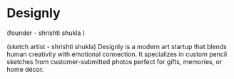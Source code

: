 # Designly
(founder - shrishti shukla )

(sketch artist - shrishti shukla) 
Designly is a modern art startup that blends human creativity with emotional connection. It specializes in custom pencil sketches from customer-submitted photos  perfect for gifts, memories, or home décor.
